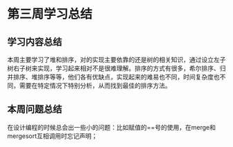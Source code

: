 # 第三周学习总结
## 学习内容总结
本周主要学习了堆和排序，对的实现主要依靠的还是树的相关知识，通过设立左子树右子树来实现，学习起来相对不是很难理解。排序的方式有很多，希尔排序、归并排序、堆排序等等，他们各有优缺点，实现起来的难易也不同，时间复杂度也不同，需要在特定情况下特别分析，从而找到最佳的排序方法。
## 本周问题总结
在设计编程的时候总会出一些小的问题：比如赋值的==号的使用，在merge和mergesort互相调用时忘记声明；

